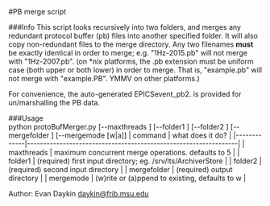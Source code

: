 #PB merge script

###Info
This script looks recursively into two folders, and merges any redundant protocol buffer (pb) files into another specified folder. It will also copy non-redundant files to the merge directory.
Any two filenames **must** be exactly identical in order to merge; e.g. "1Hz-2015.pb" will not merge with "1Hz-2007.pb". (on *nix platforms, the .pb extension must be uniform case (both upper or both lower) in order to merge. That is, "example.pb" will not merge with "example.PB". YMMV on other platforms.)

For convenience, the auto-generated EPICSevent_pb2. is provided for un/marshalling the PB data.

###Usage   
	python protoBufMerger.py [--maxthreads <threads>] [--folder1 <directory>] [--folder2 <directory>] [--mergefolder <directory>] [--mergemode [w|a]]
| command     | what does it do?                                                |
|-------------|-----------------------------------------------------------------|
| maxthreads  | maximum concurrent merge operations. defaults to 5              |
| folder1     | (required) first input directory; eg. /srv/lts/ArchiverStore    |
| folder2     | (required) second input directory                               |
| mergefolder | (required) output directory                                     |
| mergemode   | (w)rite or (a)ppend to existing, defaults to w                  |



Author: Evan Daykin <daykin@frib.msu.edu>